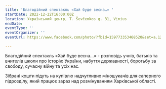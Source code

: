 ```yaml
---
title: 'Благодійний спектакль «Хай буде весна…» '
startDate: 2022-12-22T16:00:00Z
location: Український центр, T. Ševčenkos g. 31, Vinius
endDate: 
eventType: ''
eventOrganizer: ''
eventUrl: https://www.facebook.com/photo/?fbid=159773353468520&set=a.128958303216692

---
```

Благодійний спектакль «Хай буде весна…» - розповідь учнів, батьків та вчителів школи про історію України, набуття державності, боротьбу за свободу, сучасну війну та усіх нас.

Зібрані кошти підуть на купівлю надчутливих міношукачів для саперного підрозділу, який працює зараз над розмінуванням Харківської області.